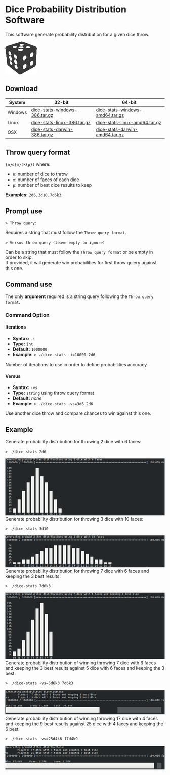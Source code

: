 # Dice Probability Distribution Software
This software generate probability distribution for a given dice throw.  

![Dice Logo](misc/doc/dice.png)

## Download
| System        | 32-bit        | 64-bit |
| ------------- |---------------| ------|
| Windows       | [dice-stats-windows-386.tar.gz](../../raw/master/misc/app/dice-stats-windows-386.tar.gz) | [dice-stats-windows-amd64.tar.gz](../../raw/master/misc/app/dice-stats-windows-amd64.tar.gz) |
| Linux         | [dice-stats-linux-386.tar.gz](../../raw/master/misc/app/dice-stats-linux-386.tar.gz) | [dice-stats-linux-amd64.tar.gz](../../raw/master/misc/app/dice-stats-linux-amd64.tar.gz) |
| OSX           | [dice-stats-darwin-386.tar.gz](../../raw/master/misc/app/dice-stats-darwin-386.tar.gz) | [dice-stats-darwin-amd64.tar.gz](../../raw/master/misc/app/dice-stats-darwin-amd64.tar.gz) |

## Throw query format
`{n}d{m}(k{p})` where:
- `n`: number of dice to throw
- `m`: number of faces of each dice
- `p`: number of best dice results to keep  

**Examples:** `2d6`, `3d10`, `7d6k3`.

## Prompt use
```shell
> Throw query:
```
Requires a string that must follow the `Throw query format`.
```shell
> Versus throw query (leave empty to ignore)
```
Can be a string that must follow the `Throw query format` or be empty in order to skip.  
If provided, it will generate win probabilities for first throw quiery against this one.

## Command use
The only **argument** required is a string query following the `Throw query format`. 

### Command Option
#### Iterations
- **Syntax:** `-i`
- **Type:** `int`
- **Default:** `1000000`
- **Example:** `> ./dice-stats -i=10000 2d6`

Number of iterations to use in order to define probabilities accuracy.
#### Versus
- **Syntax:** `-vs`
- **Type:** `string` using throw query format
- **Default:** *none*
- **Example:** `> ./dice-stats -vs=3d6 2d6`

Use another dice throw and compare chances to win against this one.
## Example
Generate probability distribution for throwing 2 dice with 6 faces:
```shell
> ./dice-stats 2d6
```
![Output: 2d6](misc/doc/output/2d6.png)
Generate probability distribution for throwing 3 dice with 10 faces:
```shell
> ./dice-stats 3d10
```
![Output: 3d10](misc/doc/output/3d10.png)
Generate probability distribution for throwing 7 dice with 6 faces and keeping the 3 best results:
```shell
> ./dice-stats 7d6k3
```
![Output: 7d6k3](misc/doc/output/7d6k3.png)
Generate probability distribution of winning throwing 7 dice with 6 faces and keeping the 3 best results against 5 dice with 6 faces and keeping the 3 best:
```shell
> ./dice-stats -vs=5d6k3 7d6k3
```
![Output: -vs=5d6k3 7d6k3](misc/doc/output/-vs=5d6k3_7d6k3.png)
Generate probability distribution of winning throwing 17 dice with 4 faces and keeping the 9 best results against 25 dice with 4 faces and keeping the 6 best:
```shell
> ./dice-stats -vs=25d4k6 17d4k9
```
![Output: -vs=25d4k6 17d4k9](misc/doc/output/-vs=25d4k6_17d4k9.png)
